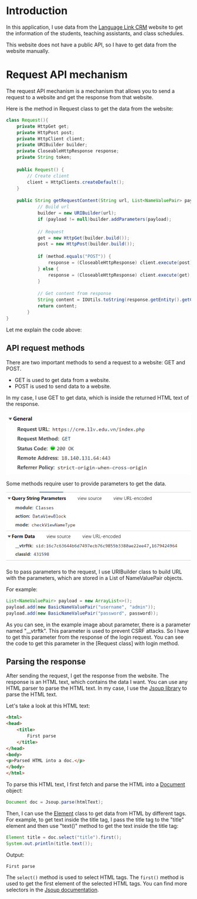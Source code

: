 # Introduction
In this application, I use data from the [Language Link CRM](https://crm.llv.edu.vn/index.php)
website to get the information of the students, teaching assistants, and class schedules.

This website does not have a public API, so I have to get data from the website manually.

# Request API mechanism
The request API mechanism is a mechanism that allows you to send a request to a website and get the response from that website.

Here is the method in Request class to get the data from the website:
```java
class Request(){
    private HttpGet get;
    private HttpPost post;
    private HttpClient client;
    private URIBuilder builder;
    private CloseableHttpResponse response;
    private String token;
    
    public Request() {
        // Create client
        client = HttpClients.createDefault();
    }

    public String getRequestContent(String url, List<NameValuePair> payload, String method) throws URISyntaxException, IOException {
            // Build url
            builder = new URIBuilder(url);
            if (payload != null)builder.addParameters(payload);
    
            // Request
            get = new HttpGet(builder.build());
            post = new HttpPost(builder.build());
    
            if (method.equals("POST")) {
                response = (CloseableHttpResponse) client.execute(post);
            } else {
                response = (CloseableHttpResponse) client.execute(get);
            }
    
            // Get content from response
            String content = IOUtils.toString(response.getEntity().getContent(), StandardCharsets.UTF_8);
            return content;
        }
}
```

Let me explain the code above:



## API request methods
There are two important methods to send a request to a website: GET and POST.

- GET is used to get data from a website. 
- POST is used to send data to a website.

In my case, I use GET to get data, which is inside the returned HTML text of the response.

![GET](https://github.com/monkeydminh49/BetterCRM/blob/master/doc/img/GET_method.png?raw=true "GET_method")

Some methods require user to provide parameters to get the data.

![Parameters](https://github.com/monkeydminh49/BetterCRM/blob/master/doc/img/request_parameters.png?raw=true "Parameters")

So to pass parameters to the request, I use URIBuilder class to build URL with the parameters, which are stored in a List of NameValuePair objects.

For example:
```java
List<NameValuePair> payload = new ArrayList<>();
payload.add(new BasicNameValuePair("username", "admin"));
payload.add(new BasicNameValuePair("password", password));
```

As you can see, in the example image about parameter, there is a parameter named "__vtrftk". This parameter is used to prevent CSRF attacks. So I have to get this parameter from the response of the login request.
You can see the code to get this parameter in the [Request class] with login method.

## Parsing the response

After sending the request, I get the response from the website. The response is an HTML text, which contains the data I want.
You can use any HTML parser to parse the HTML text. In my case, I use the [Jsoup library](https://jsoup.org/) to parse the HTML text.

Let's take a look at this HTML text:
```HTML
<html>
<head>
    <title>
        First parse
    </title>
</head>
<body>
<p>Parsed HTML into a doc.</p>
</body>
</html>
```

To parse this HTML text, I first fetch and parse the HTML into a [Document](https://jsoup.org/apidocs/org/jsoup/nodes/Document.html) object:
```java
Document doc = Jsoup.parse(htmlText);
```

Then, I can use the [Element](https://jsoup.org/apidocs/org/jsoup/nodes/Element.html) class to get data from HTML by different tags. For example, to get text inside the title tag, I pass the title tag to the "title" element and then use "text()" method to get the text inside the title tag:
```java
Element title = doc.select("title").first();
System.out.println(title.text());
```
Output:
```
First parse
```

The `select()` method is used to select HTML tags. The `first()` method is used to get the first element of the selected HTML tags. You can find more selectors in the [Jsoup documentation](https://jsoup.org/cookbook/extracting-data/selector-syntax).





